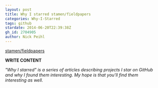```yaml
---
layout: post
title: Why I starred stamen/fieldpapers
categories: Why-I-Starred
tags: github
stardate: 2014-06-20T22:39:38Z
gh_id: 2704905
author: Nick Peihl
---
```


[stamen/fieldpapers](https://github.com/stamen/fieldpapers)

**WRITE CONTENT**

*"Why I starred" is a series of articles describing projects I star on GitHub and why I found them interesting. My hope is that you'll find them interesting as well.*

